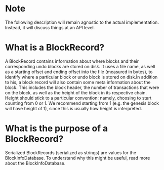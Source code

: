 # Note

The following description will remain agnostic to the actual
implementation. Instead, it will discuss things at an API level.

# What is a BlockRecord?

A BlockRecord contains information about where blocks and
their corresponding undo blocks are stored on disk. It
uses a file name, as well as a starting offset
and ending offset into the file (measured in bytes), to identify
where a particular block or undo block is stored on disk.In
addition to his, a block record will also contain some meta
information about the block. This includes the block header, the
number of transactions that were on the block, as well as the height
of the block in its respective chain. Height should stick to a particular
convention: namely, choosing to start counting from 0 or 1. We recommend
starting from 1 (e.g. the genesis block will have height of 1), since
this is usually how height is interpreted.

# What is the purpose of a BlockRecord?

Serialized BlockRecords (serialized as strings) are values for the 
BlockInfoDatabase. To understand why this might be useful, read more
about the BlockInfoDatabase.


